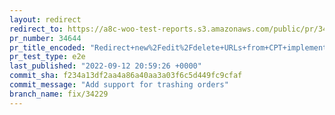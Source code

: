 ```yaml
---
layout: redirect
redirect_to: https://a8c-woo-test-reports.s3.amazonaws.com/public/pr/34644/e2e/index.html
pr_number: 34644
pr_title_encoded: "Redirect+new%2Fedit%2Fdelete+URLs+from+CPT+implementation+to+COT"
pr_test_type: e2e
last_published: "2022-09-12 20:59:26 +0000"
commit_sha: f234a13df2aa4a86a40aa3a03f6c5d449fc9cfaf
commit_message: "Add support for trashing orders"
branch_name: fix/34229
---
```

